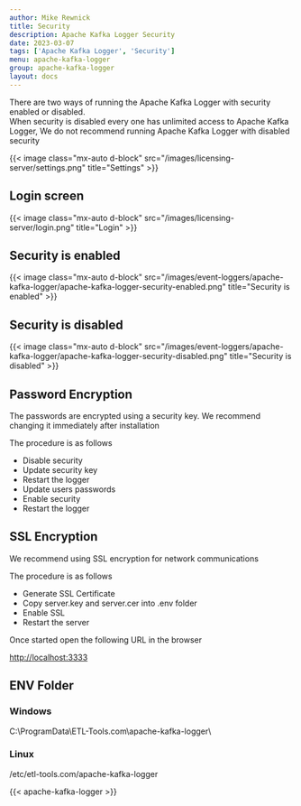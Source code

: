 ```yaml
---
author: Mike Rewnick
title: Security
description: Apache Kafka Logger Security
date: 2023-03-07
tags: ['Apache Kafka Logger', 'Security']
menu: apache-kafka-logger
group: apache-kafka-logger
layout: docs
---
```


There are two ways of running the Apache Kafka Logger with security enabled or disabled.\
When security is disabled every one has unlimited access to Apache Kafka Logger, We do not recommend running Apache Kafka Logger with disabled security

{{< image class="mx-auto d-block"  src="/images/licensing-server/settings.png" title="Settings" >}}

## Login screen

{{< image class="mx-auto d-block"  src="/images/licensing-server/login.png" title="Login" >}}

## Security is enabled

{{< image class="mx-auto d-block"  src="/images/event-loggers/apache-kafka-logger/apache-kafka-logger-security-enabled.png" title="Security is enabled" >}}

## Security is disabled

{{< image class="mx-auto d-block"  src="/images/event-loggers/apache-kafka-logger/apache-kafka-logger-security-disabled.png" title="Security is disabled" >}}

## Password Encryption

The passwords are encrypted using a security key. We recommend changing it immediately after installation

The procedure is as follows

- Disable security
- Update security key
- Restart the logger
- Update users passwords
- Enable security
- Restart the logger

## SSL Encryption

We recommend using SSL encryption for network communications

The procedure is as follows

- Generate SSL Certificate
- Copy server.key and server.cer into .env folder
- Enable SSL
- Restart the server

Once started open the following URL in the browser

[http://localhost:3333](http://localhost:3333)

## ENV Folder

### Windows

C:\ProgramData\ETL-Tools.com\apache-kafka-logger\

### Linux

/etc/etl-tools.com/apache-kafka-logger

{{< apache-kafka-logger >}}
